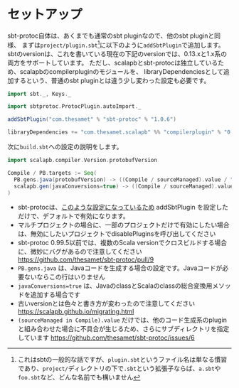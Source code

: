 # セットアップ

sbt-protoc自体は、あくまでも通常のsbt pluginなので、他のsbt pluginと同様、
まずは`project/plugin.sbt`[^plugin-sbt]に以下のように`addSbtPlugin`で追加します。
sbtのversionは、これを書いている現在の下記のversionでは、0.13.xと1.x系の両方をサポートしています。
ただし、scalapbとsbt-protocは独立しているため、scalapbのcompilerpluginのモジュールを、
libraryDependenciesとして追加するという、普通のsbt pluginとは違う少し変わった設定も必要です。

```scala mdoc:invisible
import sbt._, Keys._

import sbtprotoc.ProtocPlugin.autoImport._
```

```scala mdoc:silent
addSbtPlugin("com.thesamet" % "sbt-protoc" % "1.0.6")

libraryDependencies += "com.thesamet.scalapb" %% "compilerplugin" % "0.11.9"
```

次に`build.sbt`への設定の説明をします。

```scala mdoc:silent
import scalapb.compiler.Version.protobufVersion

Compile / PB.targets := Seq(
  PB.gens.java(protobufVersion) -> ((Compile / sourceManaged).value / "protobuf-java"),
  scalapb.gen(javaConversions=true) -> ((Compile / sourceManaged).value / "protobuf-scala")
)
```

- sbt-protocは、[このような設定になっているため](https://github.com/thesamet/sbt-protoc/blob/v0.99.14/src/main/scala/sbtprotoc/ProtocPlugin.scala#L56) addSbtPlugin を設定しただけで、デフォルトで有効になります。
 - マルチプロジェクトの場合に、一部のプロジェクトだけで有効にしたい場合は、無効にしたいプロジェクトでdisablePluginsを呼び出してください
- sbt-protoc 0.99.5以前では、複数のScala versionでクロスビルドする場合に、微妙にバグがあるので注意してください <https://github.com/thesamet/sbt-protoc/pull/9>
- `PB.gens.java` は、Javaコードを生成する場合の設定です。Javaコードが必要ないならこの行はいりません
- `javaConversions=true` は、JavaのclassとScalaのclassの総合変換用メソッドを追加する場合です
- 古いversionとは色々と書き方が変わったので注意してください <https://scalapb.github.io/migrating.html>
- `(sourceManaged in Compile).value` だけでは、他のコード生成系のpluginと組み合わせた場合に不具合が生じるため、さらにサブディレクトリを指定しています <https://github.com/thesamet/sbt-protoc/issues/6>


[^plugin-sbt]: これはsbtの一般的な話ですが、`plugin.sbt`というファイル名は単なる慣習であり、`project/`ディレクトリの下で`.sbt`という拡張子ならば、`a.sbt`や`foo.sbt`など、どんな名前でも構いません
